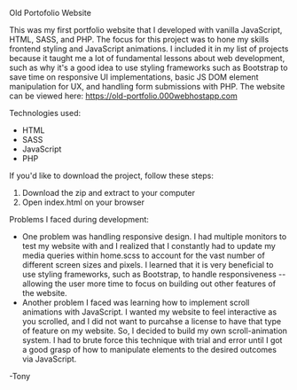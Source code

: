 Old Portofolio Website

This was my first portfolio website that I developed with vanilla JavaScript, HTML, SASS, and PHP. The focus for this project was to hone my skills frontend styling and JavaScript animations. I included it in my list of projects because it taught me a lot of fundamental lessons about web development, such as why it's a good idea to use styling frameworks such as Bootstrap to save time on responsive UI implementations, basic JS DOM element manipulation for UX, and handling form submissions with PHP. The website can be viewed here:
https://old-portfolio.000webhostapp.com

Technologies used:

- HTML
- SASS
- JavaScript
- PHP

If you'd like to download the project, follow these steps:

1. Download the zip and extract to your computer
2. Open index.html on your browser

Problems I faced during development: 
- One problem was handling responsive design. I had multiple monitors to test my website with and I realized that I constantly had to update my media queries within home.scss to account for the vast number of different screen sizes and pixels. I learned that it is very beneficial to use styling frameworks, such as Bootstrap, to handle responsiveness -- allowing the user more time to focus on building out other features of the website.
- Another problem I faced was learning how to implement scroll animations with JavaScript. I wanted my website to feel interactive as you scrolled, and I did not want to purcahse a license to have that type of feature on my website. So, I decided to build my own scroll-animation system. I had to brute force this technique with trial and error until I got a good grasp of how to manipulate elements to the desired outcomes via JavaScript. 

-Tony